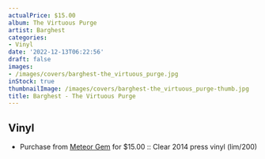```yaml
---
actualPrice: $15.00
album: The Virtuous Purge
artist: Barghest
categories:
- Vinyl
date: '2022-12-13T06:22:56'
draft: false
images:
- /images/covers/barghest-the_virtuous_purge.jpg
inStock: true
thumbnailImage: /images/covers/barghest-the_virtuous_purge-thumb.jpg
title: Barghest - The Virtuous Purge
---
```


## Vinyl
* Purchase from [Meteor Gem](https://meteor-gem.com/products/barghest-the-virtuous-purge-lp) for $15.00 :: Clear 2014 press vinyl (lim/200)
